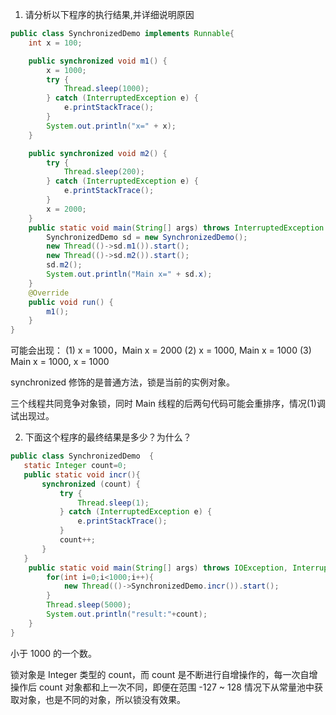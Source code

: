 1. 请分析以下程序的执行结果,并详细说明原因

```java
public class SynchronizedDemo implements Runnable{
    int x = 100;

    public synchronized void m1() {
        x = 1000;
        try {
            Thread.sleep(1000);
        } catch (InterruptedException e) {
            e.printStackTrace();
        }
        System.out.println("x=" + x);
    }

    public synchronized void m2() {
        try {
            Thread.sleep(200);
        } catch (InterruptedException e) {
            e.printStackTrace();
        }
        x = 2000;
    }
    public static void main(String[] args) throws InterruptedException {
        SynchronizedDemo sd = new SynchronizedDemo();
        new Thread(()->sd.m1()).start();
        new Thread(()->sd.m2()).start();
        sd.m2();
        System.out.println("Main x=" + sd.x);
    }
    @Override
    public void run() {
        m1();
    }
}
```

可能会出现：
(1) x = 1000，Main x = 2000
(2) x = 1000, Main x = 1000
(3) Main x = 1000, x = 1000


synchronized 修饰的是普通方法，锁是当前的实例对象。

三个线程共同竞争对象锁，同时 Main 线程的后两句代码可能会重排序，情况(1)调试出现过。

2. 下面这个程序的最终结果是多少？为什么？

```java
public class SynchronizedDemo  {
   static Integer count=0;
   public static void incr(){
       synchronized (count) {
           try {
               Thread.sleep(1);
           } catch (InterruptedException e) {
               e.printStackTrace();
           }
           count++;
       }
   }
    public static void main(String[] args) throws IOException, InterruptedException {
        for(int i=0;i<1000;i++){
            new Thread(()->SynchronizedDemo.incr()).start();
        }
        Thread.sleep(5000);
        System.out.println("result:"+count);
    }
}
```

小于 1000 的一个数。

锁对象是 Integer 类型的 count，而 count 是不断进行自增操作的，每一次自增操作后 count 对象都和上一次不同，即便在范围 -127 ~ 128 情况下从常量池中获取对象，也是不同的对象，所以锁没有效果。